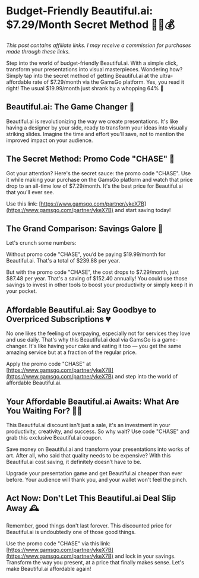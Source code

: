 # Budget-Friendly Beautiful.ai: $7.29/Month Secret Method 🕵️‍♀️💰

*This post contains affiliate links. I may receive a commission for purchases made through these links.*

Step into the world of budget-friendly Beautiful.ai. With a simple click, transform your presentations into visual masterpieces. Wondering how? Simply tap into the secret method of getting Beautiful.ai at the ultra-affordable rate of $7.29/month via the GamsGo platform. Yes, you read it right! The usual $19.99/month just shrank by a whopping 64% 🙌 

## Beautiful.ai: The Game Changer 🎯

Beautiful.ai is revolutionizing the way we create presentations. It's like having a designer by your side, ready to transform your ideas into visually striking slides. Imagine the time and effort you'll save, not to mention the improved impact on your audience. 

## The Secret Method: Promo Code "CHASE" 🔐

Got your attention? Here's the secret sauce: the promo code "CHASE". Use it while making your purchase on the GamsGo platform and watch that price drop to an all-time low of $7.29/month. It's the best price for Beautiful.ai that you'll ever see. 

Use this link: [https://www.gamsgo.com/partner/ykeX7B](https://www.gamsgo.com/partner/ykeX7B) and start saving today! 

## The Grand Comparison: Savings Galore 💸

Let's crunch some numbers: 

Without promo code "CHASE", you’d be paying $19.99/month for Beautiful.ai. That's a total of $239.88 per year. 

But with the promo code "CHASE", the cost drops to $7.29/month, just $87.48 per year. That's a saving of $152.40 annually! You could use those savings to invest in other tools to boost your productivity or simply keep it in your pocket. 

## Affordable Beautiful.ai: Say Goodbye to Overpriced Subscriptions 💔

No one likes the feeling of overpaying, especially not for services they love and use daily. That's why this Beautiful.ai deal via GamsGo is a game-changer. It's like having your cake and eating it too — you get the same amazing service but at a fraction of the regular price.

Apply the promo code "CHASE" at [https://www.gamsgo.com/partner/ykeX7B](https://www.gamsgo.com/partner/ykeX7B) and step into the world of affordable Beautiful.ai. 

## Your Affordable Beautiful.ai Awaits: What Are You Waiting For? 🏃‍♀️

This Beautiful.ai discount isn't just a sale, it's an investment in your productivity, creativity, and success. So why wait? Use code "CHASE" and grab this exclusive Beautiful.ai coupon. 

Save money on Beautiful.ai and transform your presentations into works of art. After all, who said that quality needs to be expensive? With this Beautiful.ai cost saving, it definitely doesn’t have to be.

Upgrade your presentation game and get Beautiful.ai cheaper than ever before. Your audience will thank you, and your wallet won't feel the pinch. 

## Act Now: Don't Let This Beautiful.ai Deal Slip Away 🕰️

Remember, good things don't last forever. This discounted price for Beautiful.ai is undoubtedly one of those good things. 

Use the promo code "CHASE" via this link: [https://www.gamsgo.com/partner/ykeX7B](https://www.gamsgo.com/partner/ykeX7B) and lock in your savings. Transform the way you present, at a price that finally makes sense. Let's make Beautiful.ai affordable again!